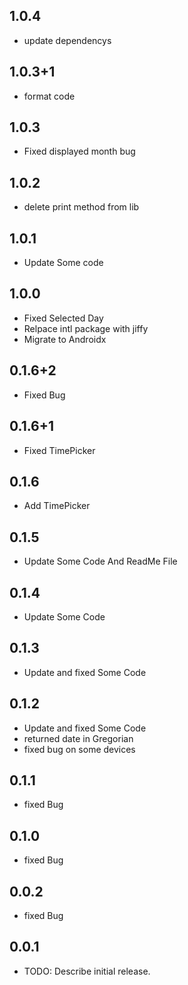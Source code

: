 ## 1.0.4
* update dependencys
## 1.0.3+1
* format code

## 1.0.3
* Fixed displayed month bug

## 1.0.2
* delete print method from lib

## 1.0.1
* Update Some code

## 1.0.0
* Fixed Selected Day
* Relpace intl package with jiffy
* Migrate to Androidx

## 0.1.6+2
* Fixed Bug

## 0.1.6+1
* Fixed TimePicker

## 0.1.6
* Add TimePicker

## 0.1.5
* Update Some Code And ReadMe File 

## 0.1.4
* Update Some Code 

## 0.1.3
* Update and fixed Some Code

## 0.1.2
* Update and fixed Some Code 
* returned date in Gregorian 
* fixed bug on some devices

## 0.1.1
* fixed Bug  

## 0.1.0
* fixed Bug 

## 0.0.2
* fixed Bug 

## 0.0.1
* TODO: Describe initial release.
